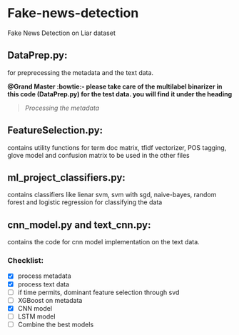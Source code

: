 # Fake-news-detection
Fake News Detection on Liar dataset


## DataPrep.py:
for preprecessing the metadata and the text data. 

**@Grand Master :bowtie:- please take care of the multilabel binarizer in this code (DataPrep.py) for the test data. you will find it under the heading**
>*Processing the metadata*

## FeatureSelection.py:
contains utility functions for term doc matrix, tfidf vectorizer, POS tagging, glove model and confusion matrix to be used in the other files

## ml_project_classifiers.py:
contains classifiers like lienar svm, svm with sgd, naive-bayes, random forest and logistic regression for classifying the data

## cnn_model.py and text_cnn.py:
contains the code for cnn model implementation on the text data.


### Checklist:
- [x] process metadata 
- [x] process text data
- [ ] if time permits, dominant feature selection through svd
- [ ] XGBoost on metadata
- [x] CNN model 
- [ ] LSTM model
- [ ] Combine the best models
